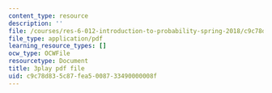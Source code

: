 ```yaml
---
content_type: resource
description: ''
file: /courses/res-6-012-introduction-to-probability-spring-2018/c9c78d835c87fea5008733490000008f_wBnlmQR5Vhk.pdf
file_type: application/pdf
learning_resource_types: []
ocw_type: OCWFile
resourcetype: Document
title: 3play pdf file
uid: c9c78d83-5c87-fea5-0087-33490000008f
---
```

